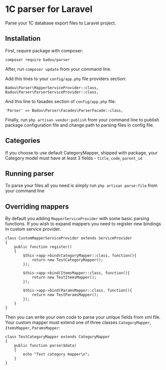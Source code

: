 # 1C parser for Laravel

Parse your 1C database export files to Laravel project.

## Installation

First, require package with composer:

    composer require badou/parser

After, run `composer update` from your command line.

Add this lines to your `config/app.php` file providers section:

    Badou\Parser\MapperServiceProvider::class,
    Badou\Parser\ParserServiceProvider::class,

And this line to fasades section of `config/app.php` file:

    'Parser' => Badou\Parser\Facades\ParserFacade::class,

Finally, run `php artisan vendor:publish` from your command line to publish package configuration file and change path to parsing files in config file.

## Categories

If you choose to use default CategoryMapper, shipped with package, your Category model must have at least 3 fields - `title`, `code`, `parent_id`

## Running parser

To parse your files all you need is simply run `php artisan parse:file` from your command line

## Overriding mappers

By default you adding `MapperServiceProvider` with some basic parsing functions. If you wish to expand mappers you need to register new bindings in custom service provider.

    class CustomMapperServiceProvider extends ServiceProvider
    {
        public function register()
        {
            $this->app->bind(CategoryMapper::class, function(){
                return new TestCategoryMapper();
            });

            $this->app->bind(ItemsMapper::class, function(){
                return new TestItemsMapper();
            });

            $this->app->bind(ParamsMapper::class, function(){
                return new TestParamsMapper();
            });
        }
    }

Then you can write your own code to parse your unique fields from xml file. Your custom mapper must extend one of three classes `CategoryMapper`, `ItemsMapper`, `ParamsMapper`:

    class TestCategoryMapper extends CategoryMapper
    {
        public function parse($data)
        {
            echo "Test category mapper\n";
        }
    }
